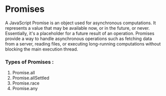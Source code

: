 # Promises
A JavaScript Promise is an object used for asynchronous computations. 
It represents a value that may be available now, or in the future, or never. 
Essentially, it's a placeholder for a future result of an operation. Promises provide a way to handle asynchronous
operations such as fetching data from a server, reading files, or executing long-running computations
without blocking the main execution thread.

### Types of Promises : 
1. Promise.all
2. Promise.allSettled
3. Promise.race
4. Promise.any



